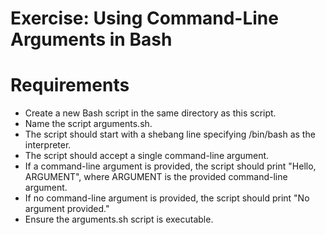 # Exercise: Using Command-Line Arguments in Bash
# Requirements
- Create a new Bash script in the same directory as this script. 
- Name the script arguments.sh.
- The script should start with a shebang line specifying /bin/bash as the interpreter.
- The script should accept a single command-line argument.
- If a command-line argument is provided, the script should print "Hello, ARGUMENT", where ARGUMENT is the provided command-line argument.
- If no command-line argument is provided, the script should print "No argument provided."
- Ensure the arguments.sh script is executable.
